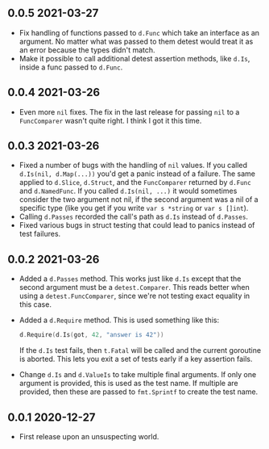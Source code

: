 ## 0.0.5  2021-03-27

* Fix handling of functions passed to `d.Func` which take an interface as an
  argument. No matter what was passed to them detest would treat it as an
  error because the types didn't match.
* Make it possible to call additional detest assertion methods, like `d.Is`,
  inside a func passed to `d.Func`.


## 0.0.4  2021-03-26

* Even more `nil` fixes. The fix in the last release for passing `nil` to a
  `FuncComparer` wasn't quite right. I think I got it this time.


## 0.0.3  2021-03-26

* Fixed a number of bugs with the handling of `nil` values. If you called
  `d.Is(nil, d.Map(...))` you'd get a panic instead of a failure. The same
  applied to `d.Slice`, `d.Struct`, and the `FuncComparer` returned by
  `d.Func` and `d.NamedFunc`. If you called `d.Is(nil, ...)` it would
  sometimes consider the two argument not nil, if the second argument was a
  nil of a specific type (like you get if you write `var s *string` or `var s
  []int`).
* Calling `d.Passes` recorded the call's path as `d.Is` instead of `d.Passes`.
* Fixed various bugs in struct testing that could lead to panics instead of
  test failures.


## 0.0.2  2021-03-26

* Added a `d.Passes` method. This works just like `d.Is` except that the
  second argument must be a `detest.Comparer`. This reads better when using a
  `detest.FuncComparer`, since we're not testing exact equality in this case.
* Added a `d.Require` method. This is used something like this:

  ```go
  d.Require(d.Is(got, 42, "answer is 42"))
  ```
  
  If the `d.Is` test fails, then `t.Fatal` will be called and the current
  goroutine is aborted. This lets you exit a set of tests early if a key
  assertion fails.
* Change `d.Is` and `d.ValueIs` to take multiple final arguments. If only one
  argument is provided, this is used as the test name. If multiple are
  provided, then these are passed to `fmt.Sprintf` to create the test name.


## 0.0.1  2020-12-27

* First release upon an unsuspecting world.

